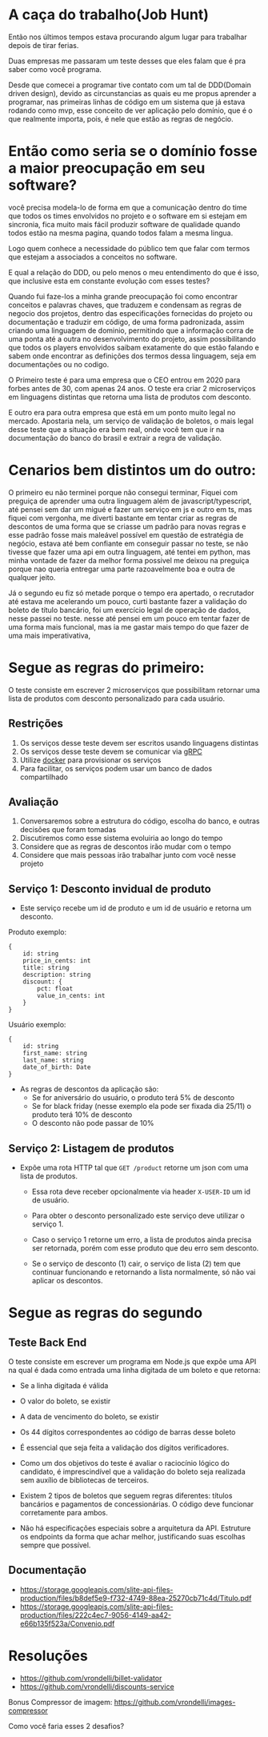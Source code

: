# A caça do trabalho(Job Hunt)

Então nos últimos tempos estava procurando algum lugar para trabalhar depois de tirar ferias.

Duas empresas me passaram um teste desses que eles falam que é pra saber como você programa.

Desde que comecei a programar tive contato com um tal de DDD(Domain driven design), devido as circunstancias as quais eu me propus aprender a programar, nas primeiras linhas de código em um sistema que já estava rodando como mvp, esse conceito de ver aplicação pelo domínio, que é o que realmente importa, pois, é nele que estão as regras de negócio.

# Então como seria se o domínio fosse a maior preocupação em seu software?

você precisa modela-lo de forma em que a comunicação dentro do time que todos os times envolvidos no projeto e o software em si estejam em sincronia, fica muito mais fácil produzir software de qualidade quando todos estão na mesma pagina, quando todos falam a mesma lingua.

Logo quem conhece a necessidade do público tem que falar com termos que estejam a associados a conceitos no software.

E qual a relação do DDD, ou pelo menos o meu entendimento do que é isso, que inclusive esta em constante evolução com esses testes?

Quando fui faze-los a minha grande preocupação foi como encontrar conceitos e palavras chaves, que traduzem e condensam as regras de negocio dos projetos, dentro das especificações fornecidas do projeto ou documentação e traduzir em código, de uma forma padronizada, assim criando uma linguagem de dominio, permitindo que a informação corra de uma ponta até a outra no desenvolvimento do projeto, assim possibilitando que todos os players envolvidos saibam exatamente do que estão falando e sabem onde encontrar as definições dos termos dessa linguagem, seja em documentações ou no codigo.

O Primeiro teste é para uma empresa que o CEO entrou em 2020 para forbes antes de 30, com apenas 24 anos. O teste era criar 2 microserviços em linguagens distintas que retorna uma lista de produtos com desconto.

E outro era para outra empresa que está em um ponto muito legal no mercado. Apostaria nela, um serviço de validação de boletos, o mais legal desse teste que a situação era bem real, onde você tem que ir na documentação do banco do brasil e extrair a regra de validação.

# Cenarios bem distintos um do outro:

O primeiro eu não terminei porque não consegui terminar, Fiquei com preguiça de aprender uma outra linguagem além de javascript/typescript, até pensei sem dar um migué e fazer um serviço em js e outro em ts, mas fiquei com vergonha, me diverti bastante em tentar criar as regras de descontos de uma forma que se criasse um padrão para novas regras e esse padrão fosse mais maleável possível em questão de estratégia de negócio, estava até bem confiante em conseguir passar no teste, se não tivesse que fazer uma api em outra linguagem, até tentei em python, mas minha vontade de fazer da melhor forma possivel me deixou na preguiça porque nao queria entregar uma parte razoavelmente boa e outra de qualquer jeito.

Já o segundo eu fiz só metade porque o tempo era apertado, o recrutador até estava me acelerando um pouco, curti bastante fazer a validação do boleto de título bancário, foi um exercício legal de operação de dados, nesse passei no teste. nesse até pensei em um pouco em tentar fazer de uma forma mais funcional, mas ia me gastar mais tempo do que fazer de uma mais imperativativa,

# Segue as regras do primeiro:

O teste consiste em escrever 2 microserviços que possibilitam retornar uma lista de produtos com desconto personalizado para cada usuário.

## Restrições

1.  Os serviços desse teste devem ser escritos usando linguagens distintas
2.  Os serviços desse teste devem se comunicar via [gRPC](https://grpc.io/)
3.  Utilize [docker](https://www.docker.com/) para provisionar os serviços
4.  Para facilitar, os serviços podem usar um banco de dados compartilhado

## Avaliação

1. Conversaremos sobre a estrutura do código, escolha do banco, e outras decisões que foram tomadas
2. Discutiremos como esse sistema evoluiria ao longo do tempo
3. Considere que as regras de descontos irão mudar com o tempo
4. Considere que mais pessoas irão trabalhar junto com você nesse projeto

## Serviço 1: Desconto invidual de produto

- Este serviço recebe um id de produto e um id de usuário e retorna um desconto.

Produto exemplo:

```
{
    id: string
    price_in_cents: int
    title: string
    description: string
    discount: {
        pct: float
        value_in_cents: int
    }
}
```

Usuário exemplo:

```
{
    id: string
    first_name: string
    last_name: string
    date_of_birth: Date
}
```

- As regras de descontos da aplicação são:
  - Se for aniversário do usuário, o produto terá 5% de desconto
  - Se for black friday (nesse exemplo ela pode ser fixada dia 25/11) o produto terá 10% de desconto
  - O desconto não pode passar de 10%

## Serviço 2: Listagem de produtos

- Expõe uma rota HTTP tal que `GET /product` retorne um json com uma
  lista de produtos.

  - Essa rota deve receber opcionalmente via header `X-USER-ID` um id de usuário.

  - Para obter o desconto personalizado este serviço deve utilizar o serviço 1.

  - Caso o serviço 1 retorne um erro, a lista de produtos ainda precisa ser retornada, porém com esse produto que deu erro sem desconto.

  - Se o serviço de desconto (1) cair, o serviço de lista (2) tem que continuar funcionando e retornando a lista normalmente, só não vai aplicar os descontos.

# Segue as regras do segundo

## Teste Back End

O teste consiste em escrever um programa em Node.js que expõe uma API na qual é dada como entrada uma linha digitada de um boleto e que retorna:

- Se a linha digitada é válida
- O valor do boleto, se existir
- A data de vencimento do boleto, se existir
- Os 44 dígitos correspondentes ao código de barras desse boleto

- É essencial que seja feita a validação dos dígitos verificadores.

- Como um dos objetivos do teste é avaliar o raciocínio lógico do candidato, é imprescindível que a validação do boleto seja realizada sem auxílio de bibliotecas de terceiros.

- Existem 2 tipos de boletos que seguem regras diferentes: títulos bancários e pagamentos de concessionárias. O código deve funcionar corretamente para ambos.

- Não há especificações especiais sobre a arquitetura da API. Estruture os endpoints da forma que achar melhor, justificando suas escolhas sempre que possível.

## Documentação

- https://storage.googleapis.com/slite-api-files-production/files/b8def5e9-f732-4749-88ea-25270cb71c4d/Titulo.pdf
- https://storage.googleapis.com/slite-api-files-production/files/222c4ec7-9056-4149-aa42-e66b135f523a/Convenio.pdf

# Resoluções

- https://github.com/vrondelli/billet-validator
- https://github.com/vrondelli/discounts-service

Bonus Compressor de imagem:
https://github.com/vrondelli/images-compressor

Como você faria esses 2 desafios?
